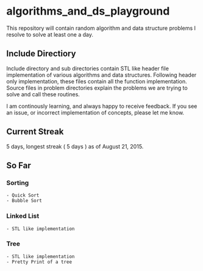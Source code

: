 # algorithms_and_ds_playground
This repository will contain random algorithm and data structure problems I resolve to solve at least one a day.

## Include Directiory
Include directory and sub directories contain STL like header file implementation of various algorithms and data structures. Following header only implementation,
these files contain all the function implementation. Source files in problem directories explain the problems we are trying to solve and call these routines.

I am continously learning, and always happy to receive feedback. If you see an issue, or incorrect implementation of concepts,
please let me know.

## Current Streak
5 days, longest streak ( 5 days ) as of August 21, 2015.

## So Far

### Sorting
    - Quick Sort
    - Bubble Sort
### Linked List
    - STL like implementation
### Tree
    - STL like implementation
    - Pretty Print of a tree
